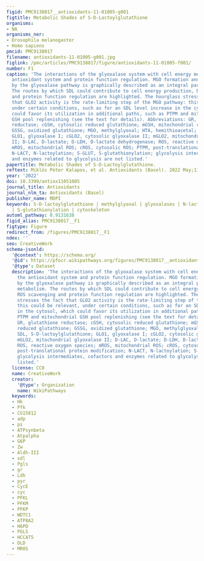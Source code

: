 ```yaml
---
figid: PMC9138017__antioxidants-11-01005-g001
figtitle: Metabolic Shades of S-D-Lactoylglutathione
organisms:
- NA
organisms_ner:
- Drosophila melanogaster
- Homo sapiens
pmcid: PMC9138017
filename: antioxidants-11-01005-g001.jpg
figlink: /pmc/articles/PMC9138017/figure/antioxidants-11-01005-f001/
number: F1
caption: 'The interactions of the glyoxalase system with cell energy metabolism, the
  antioxidant system and protein function regulation. MGO formation and elimination
  by the glyoxalase pathway is graphically described as an integral part of cell metabolism.
  The routes by which SDL could contribute to cell energy production, ROS scavenging
  and protein function regulation are highlighted. The hourglass stresses the fact
  that GLO2 activity is the rate-limiting step of the MGO pathway: this could be relevant,
  under certain conditions, such as for an SDL level increase in the cytosol, which
  could favor its utilization in additional paths, such as PTPM and mitochondrial
  GSH pool replenishing (see the text for details). Abbreviations: GR, glutathione
  reductase; cGSH, cytosolic reduced glutathione; mGSH, mitochondrial reduced glutathione;
  GSSG, oxidized glutathione; MGO, methylglyoxal; HTA, hemithioacetal; SDL, S-D-lactoylglutathione;
  GLO1, glyoxalase I; cGLO2, cytosolic glyoxalase II; mGLO2, mitochondrial glyoxalase
  II; D-LAC, D-lactate; D-LDH, D-lactate dehydrogenase; ROS, reactive oxygen species;
  mROS, mitochondrial ROS; cROS, cytosolic ROS; PTPM, post-translational protein modification;
  N-LACT, N-lactoylation; S-GLUT, S-glutathionylation; glycolysis intermediates, cofactors
  and enzymes related to glycolysis are not listed.'
papertitle: Metabolic Shades of S-D-Lactoylglutathione.
reftext: Miklós Péter Kalapos, et al. Antioxidants (Basel). 2022 May;11(5):1005.
year: '2022'
doi: 10.3390/antiox11051005
journal_title: Antioxidants
journal_nlm_ta: Antioxidants (Basel)
publisher_name: MDPI
keywords: S-D-lactoylglutathione | methylglyoxal | glyoxalases | N-lact(o)ylation
  | S-glutathionylation | cytoskeleton
automl_pathway: 0.9131638
figid_alias: PMC9138017__F1
figtype: Figure
redirect_from: /figures/PMC9138017__F1
ndex: ''
seo: CreativeWork
schema-jsonld:
  '@context': https://schema.org/
  '@id': https://pfocr.wikipathways.org/figures/PMC9138017__antioxidants-11-01005-g001.html
  '@type': Dataset
  description: 'The interactions of the glyoxalase system with cell energy metabolism,
    the antioxidant system and protein function regulation. MGO formation and elimination
    by the glyoxalase pathway is graphically described as an integral part of cell
    metabolism. The routes by which SDL could contribute to cell energy production,
    ROS scavenging and protein function regulation are highlighted. The hourglass
    stresses the fact that GLO2 activity is the rate-limiting step of the MGO pathway:
    this could be relevant, under certain conditions, such as for an SDL level increase
    in the cytosol, which could favor its utilization in additional paths, such as
    PTPM and mitochondrial GSH pool replenishing (see the text for details). Abbreviations:
    GR, glutathione reductase; cGSH, cytosolic reduced glutathione; mGSH, mitochondrial
    reduced glutathione; GSSG, oxidized glutathione; MGO, methylglyoxal; HTA, hemithioacetal;
    SDL, S-D-lactoylglutathione; GLO1, glyoxalase I; cGLO2, cytosolic glyoxalase II;
    mGLO2, mitochondrial glyoxalase II; D-LAC, D-lactate; D-LDH, D-lactate dehydrogenase;
    ROS, reactive oxygen species; mROS, mitochondrial ROS; cROS, cytosolic ROS; PTPM,
    post-translational protein modification; N-LACT, N-lactoylation; S-GLUT, S-glutathionylation;
    glycolysis intermediates, cofactors and enzymes related to glycolysis are not
    listed.'
  license: CC0
  name: CreativeWork
  creator:
    '@type': Organization
    name: WikiPathways
  keywords:
  - Hk
  - Pfk
  - CG15812
  - adp
  - pi
  - ATPsynbeta
  - Atpalpha
  - G6P
  - Zw
  - Aldh-III
  - sdl
  - Pgls
  - gr
  - Ldh
  - pyr
  - CycE
  - cyc
  - PFKL
  - PFKM
  - PFKP
  - WDTC1
  - ATP8A2
  - H6PD
  - PGLS
  - HCCAT5
  - DLD
  - MROS
---
```

